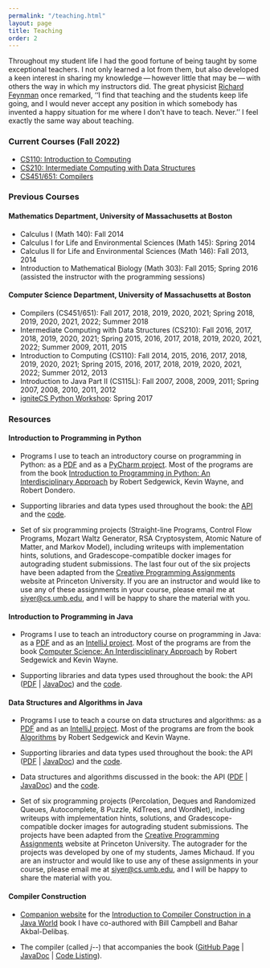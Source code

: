 ```yaml
---
permalink: "/teaching.html"
layout: page
title: Teaching
order: 2
---
```


Throughout my student life I had the good fortune of being taught by some exceptional teachers. I not only learned a lot from them, but also developed a keen interest in sharing my knowledge — however little that may be — with others the way in which my instructors did. The great physicist [Richard Feynman](http://en.wikipedia.org/wiki/Richard_Feynman) once remarked, ‘‘I find that teaching and the students keep life going, and I would never accept any position in which somebody has invented a happy situation for me where I don't have to teach. Never.’’ I feel exactly the same way about teaching.


### Current Courses (Fall 2022)

- [CS110: Introduction to Computing](/cs110/)
- [CS210: Intermediate Computing with Data Structures](/cs210/)
- [CS451/651: Compilers](/cs451/)

### Previous Courses

#### Mathematics Department, University of Massachusetts at Boston

- Calculus I (Math 140): Fall 2014
- Calculus I for Life and Environmental Sciences (Math 145): Spring 2014
- Calculus II for Life and Environmental Sciences (Math 146): Fall 2013, 2014
- Introduction to Mathematical Biology (Math 303): Fall 2015; Spring 2016 (assisted the instructor with the programming sessions)

#### Computer Science Department, University of Massachusetts at Boston

- Compilers (CS451/651): Fall 2017, 2018, 2019, 2020, 2021; Spring 2018, 2019, 2020, 2021, 2022; Summer 2018
- Intermediate Computing with Data Structures (CS210): Fall 2016, 2017, 2018, 2019, 2020, 2021; Spring 2015, 2016, 2017, 2018, 2019, 2020, 2021, 2022; Summer 2009, 2011, 2015
- Introduction to Computing (CS110): Fall 2014, 2015, 2016, 2017, 2018, 2019, 2020, 2021; Spring 2015, 2016, 2017, 2018, 2019, 2020, 2021, 2022; Summer 2012, 2013
- Introduction to Java Part II (CS115L): Fall 2007, 2008, 2009, 2011; Spring 2007, 2008, 2010, 2011, 2012
- [igniteCS Python Workshop](https://ignitecs.withgoogle.com/): Spring 2017

### Resources

#### Introduction to Programming in Python

- Programs I use to teach an introductory course on programming in Python: as a [PDF](/public/teaching/ipp.pdf) and as a [PyCharm project](/public/teaching/ipp.zip). Most of the programs are from the book [Introduction to Programming in Python: An Interdisciplinary Approach](https://www.amazon.com/Introduction-Programming-Python-Interdisciplinary-Approach/dp/0134076435/) by Robert Sedgewick, Kevin Wayne, and Robert Dondero. 

- Supporting libraries and data types used throughout the book: the [API](/public/teaching/stdlib-python.pdf) and the [code](/public/teaching/stdlib-python.zip).

- Set of six programming projects (Straight-line Programs, Control Flow Programs, Mozart Waltz Generator, RSA Cryptosystem, Atomic Nature of Matter, and Markov Model), including writeups with implementation hints, solutions, and Gradescope-compatible docker images for autograding student submissions. The last four out of the six projects have been adapted from the [Creative Programming Assignments](https://introcs.cs.princeton.edu/java/assignments/) website at Princeton University. If you are an instructor and would like to use any of these assignments in your course, please email me at [siyer@cs.umb.edu](mailto://siyer@cs.umb.edu), and I will be happy to share the material with you.

#### Introduction to Programming in Java

- Programs I use to teach an introductory course on programming in Java: as a [PDF](/public/teaching/ipj.pdf) and as an [IntelliJ project](/public/teaching/ipj.zip). Most of the programs are from the book [Computer Science: An Interdisciplinary Approach](https://www.amazon.com/Computer-Science-Interdisciplinary-Robert-Sedgewick/dp/0134076427/) by Robert Sedgewick and Kevin Wayne. 

- Supporting libraries and data types used throughout the book: the API ([PDF](/public/teaching/stdlib-java.pdf) \| [JavaDoc](/public/teaching/stdlib-javadoc)) and the [code](/public/teaching/stdlib.jar).

#### Data Structures and Algorithms in Java

- Programs I use to teach a course on data structures and algorithms: as a [PDF](/public/teaching/dsaj.pdf) and as an [IntelliJ project](/public/teaching/dsaj.zip). Most of the programs are from the book [Algorithms](https://www.amazon.com/Algorithms-4th-Robert-Sedgewick/dp/032157351X/) by Robert Sedgewick and Kevin Wayne. 

- Supporting libraries and data types used throughout the book: the API ([PDF](/public/teaching/stdlib-java.pdf) \| [JavaDoc](/public/teaching/stdlib-javadoc)) and the [code](/public/teaching/stdlib.jar).

- Data structures and algorithms discussed in the book: the API ([PDF](/public/teaching/dsalib.pdf) \| [JavaDoc](/public/teaching/dsa-javadoc)) and the [code](/public/teaching/dsa.jar).

- Set of six programming projects (Percolation, Deques and Randomized Queues, Autocomplete, 8 Puzzle, KdTrees, and WordNet), including writeups with implementation hints, solutions, and Gradescope-compatible docker images for autograding student submissions. The projects have been adapted from the [Creative Programming Assignments](https://introcs.cs.princeton.edu/java/assignments/) website at Princeton University. The autograder for the projects was developed by one of my students, James Michaud. If you are an instructor and would like to use any of these assignments in your course, please email me at [siyer@cs.umb.edu](mailto://siyer@cs.umb.edu), and I will be happy to share the material with you.

#### Compiler Construction

- [Companion website](http://www.cs.umb.edu/j-- ) for the [Introduction to Compiler Construction in a Java World](http://www.amazon.com/Introduction-Compiler-Construction-Java-World/dp/1439860882) book I have co-authored with Bill Campbell and Bahar Akbal-Deliba&#351;.

- The compiler (called *j--*) that accompanies the book ([GitHub Page](https://github.com/swamiiyer/j--) \| [JavaDoc](https://www.cs.umb.edu/j--/jmm-javadoc) \| [Code Listing](https://www.cs.umb.edu/j--/jmm-code)).